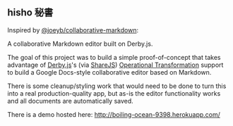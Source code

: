 ## hisho 秘書


Inspired by [@joeyb/collaborative-markdown](https://github.com/joeyb/collaborative-markdown):

A collaborative Markdown editor built on Derby.js.

The goal of this project was to build a simple proof-of-concept that takes advantage of [Derby.js](http://derbyjs.com/)'s
(via [ShareJS](http://sharejs.org/)) [Operational Transformation](http://en.wikipedia.org/wiki/Operational_transformation)
support to build a Google Docs-style collaborative editor based on Markdown.

There is some cleanup/styling work that would need to be done to turn this into a real production-quality app, but
as-is the editor functionality works and all documents are automatically saved.

There is a demo hosted here: http://boiling-ocean-9398.herokuapp.com/

